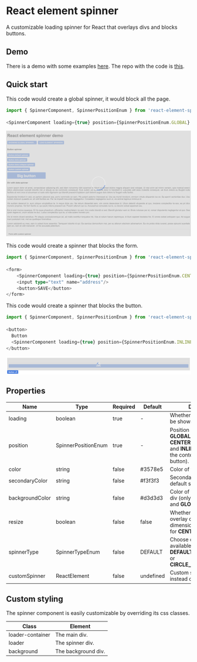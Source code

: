 # React element spinner

A customizable loading spinner for React that overlays divs and blocks buttons.

## Demo

There is a demo with some examples [here](https://fergomap.github.io/react-element-spinner-demo/).
The repo with the code is [this](https://github.com/fergomap/react-element-spinner-demo).

## Quick start

This code would create a global spinner, it would block all the page.

```typescript
import { SpinnerComponent, SpinnerPositionEnum } from 'react-element-spinner';

<SpinnerComponent loading={true} position={SpinnerPositionEnum.GLOBAL} />
```

![global](https://raw.githubusercontent.com/fergomap/react-element-spinner/master/images//global.png)

This code would create a spinner that blocks the form.

```typescript
import { SpinnerComponent, SpinnerPositionEnum } from 'react-element-spinner';

<form>
    <SpinnerComponent loading={true} position={SpinnerPositionEnum.CENTERED} />
    <input type="text" name="address"/>
    <button>SAVE</button>
</form>
```

This code would create a spinner that blocks the button.

```typescript
import { SpinnerComponent, SpinnerPositionEnum } from 'react-element-spinner';

<button>
  Button
  <SpinnerComponent loading={true} position={SpinnerPositionEnum.INLINE} color="#498DFF"/>
</button>
```

![elements](https://raw.githubusercontent.com/fergomap/react-element-spinner/master/images/elements.png)

## Properties

| Name | Type | Required | Default | Description |
| --- | --- | --- | --- | --- |
| loading | boolean | true | - | Whether the spinner has to be shown or not. |
| position | SpinnerPositionEnum | true | - | Position of the spinner: **GLOBAL** for all the page, **CENTERED** to overlay a div and **INLINE** to be next to the content (for example a button). |
| color | string | false | #3578e5 | Color of the spinner |
| secondaryColor | string | false | #f3f3f3 | Secondary color of the default spinner. |
| backgroundColor | string | false | #d3d3d3 | Color of the background div (only for **CENTERED** and **GLOBAL**). |
| resize | boolean | false | false | Whether to resize the overlay div or not when dimensions change (only for **CENTERED**). |
| spinnerType | SpinnerTypeEnum | false | DEFAULT | Choose one of the three available spinners: **DEFAULT**, **CIRCLE_DOTS** or **CIRCLE_DOTS_COLLAPSE**. |
| customSpinner | ReactElement | false | undefined | Custom spinner to use instead of the default ones. |

## Custom styling

The spinner component is easily customizable by overriding its css classes.

| Class | Element |
| --- | --- |
| loader-container | The main div. |
| loader | The spinner div. |
| background | The background div. |
